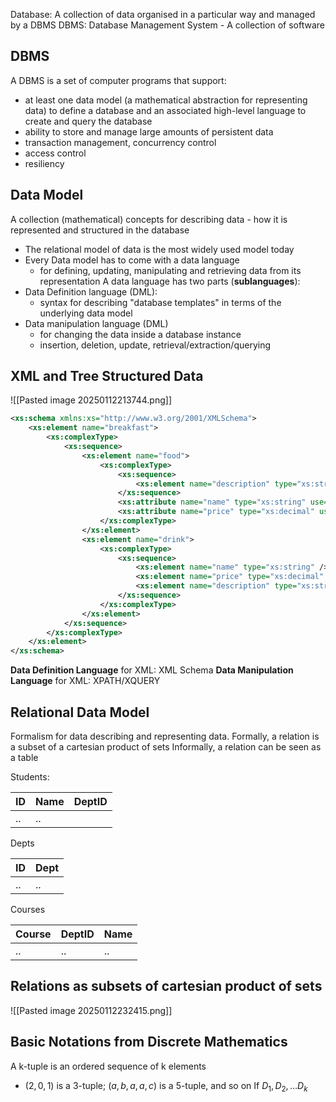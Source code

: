 Database: A collection of data organised in a particular way and managed by a DBMS
DBMS: Database Management System - A collection of software

## DBMS
A DBMS is a set of computer programs that support:
- at least one data model (a mathematical abstraction for representing data) to define a database and an associated high-level language to create and query the database
- ability to store and manage large amounts of persistent data
- transaction management, concurrency control
- access control
- resiliency
## Data Model
A collection (mathematical) concepts for describing data - how it is represented and structured in the database
- The relational model of data is the most widely used model today
- Every Data model has to come with a data language
	- for defining, updating, manipulating and retrieving data from its representation
A data language has two parts (**sublanguages**):
- Data Definition language (DML):
	- syntax for describing "database templates" in terms of the underlying data model
- Data manipulation language (DML)
	- for changing the data inside a database instance
	- insertion, deletion, update, retrieval/extraction/querying
## XML and Tree Structured Data
![[Pasted image 20250112213744.png]]
```xml
<xs:schema xmlns:xs="http://www.w3.org/2001/XMLSchema"> 
	<xs:element name="breakfast">
		<xs:complexType>
			<xs:sequence>
				<xs:element name="food">
					<xs:complexType>
						<xs:sequence>
							<xs:element name="description" type="xs:string" /> 
						</xs:sequence>
						<xs:attribute name="name" type="xs:string" use="required" /> 
						<xs:attribute name="price" type="xs:decimal" use="required" /> 
					</xs:complexType>
				</xs:element>
				<xs:element name="drink">
					<xs:complexType>
						<xs:sequence>
							<xs:element name="name" type="xs:string" />
							<xs:element name="price" type="xs:decimal" />
							<xs:element name="description" type="xs:string" />
						</xs:sequence>
					</xs:complexType>
				</xs:element>
			</xs:sequence>
		</xs:complexType>
	</xs:element>
</xs:schema>
```

**Data Definition Language** for XML: XML Schema
**Data Manipulation Language** for XML: XPATH/XQUERY

## Relational Data Model
Formalism for data describing and representing data.
Formally, a relation is a subset of a cartesian product of sets
Informally, a relation can be seen as a table

Students:

| ID  | Name | DeptID |
| --- | ---- | ------ |
| ..  | ..   |        |
Depts

| ID  | Dept |
| --- | ---- |
| ..  | ..   |
Courses

| Course | DeptID | Name |
| ------ | ------ | ---- |
| ..     | ..     | ..   |
## Relations as subsets of cartesian product of sets
![[Pasted image 20250112232415.png]]


## Basic Notations from Discrete Mathematics
A k-tuple is an ordered sequence of k elements
- $(2,0,1)$ is a 3-tuple; $(a,b,a,a,c)$ is a 5-tuple, and so on
If $D_{1},D_{2},\dots D_{k}$
